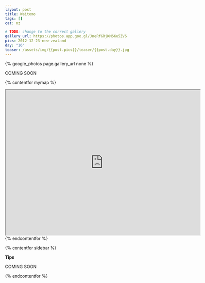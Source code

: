 ```yaml
---
layout: post
title: Waitomo
tags: []
cat: nz

# TODO: change to the correct gallery
gallery_url: https://photos.app.goo.gl/JneRfGRjKM6Ku5ZV6
pics: 2012-12-23-new-zealand
day: "16"
teaser: /assets/img/{{post.pics}}/teaser/{{post.day}}.jpg
---
```


{% google_photos page.gallery_url none %}

COMING SOON


{% contentfor mymap %}
<iframe src="https://www.google.com/maps/d/embed?mid=1ij9ql4uupVF6PbCtz91_pseeUgg&ehbc=2E312F" width="640" height="480"></iframe>{% endcontentfor %}

{% contentfor sidebar %}

**Tips**  

COMING SOON

{% endcontentfor %}